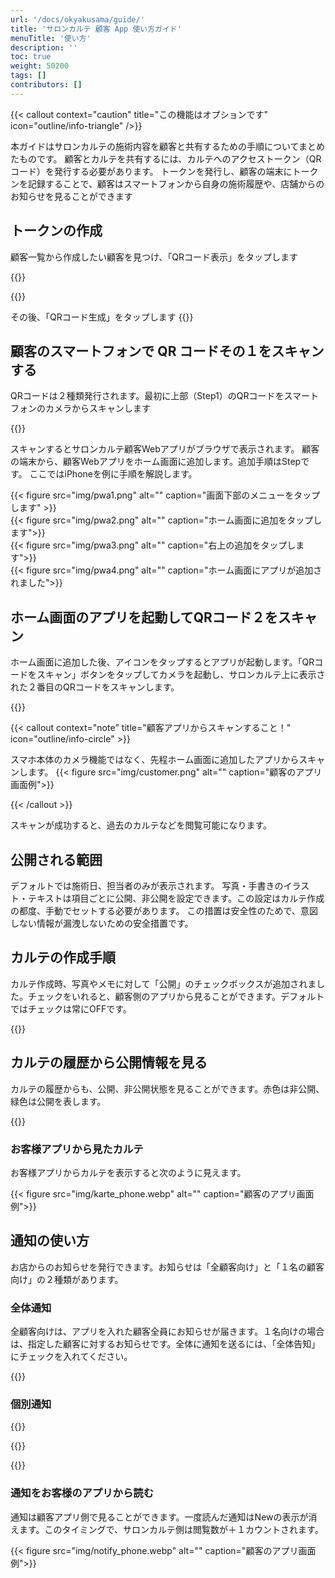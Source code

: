 ```yaml
---
url: '/docs/okyakusama/guide/'
title: 'サロンカルテ 顧客 App 使い⽅ガイド'
menuTitle: '使い方'
description: ''
toc: true
weight: 50200
tags: []
contributors: []
---
```


{{< callout context="caution" title="この機能はオプションです" icon="outline/info-triangle" />}}


本ガイドはサロンカルテの施術内容を顧客と共有するための⼿順についてまとめたものです。
顧客とカルテを共有するには、カルテへのアクセストークン（QRコード）を発⾏する必要があります。
トークンを発⾏し、顧客の端末にトークンを記録することで、顧客はスマートフォンから⾃⾝の施術履歴や、店舗からのお知らせを⾒ることができます

## トークンの作成

顧客⼀覧から作成したい顧客を⾒つけ、「QRコード表⽰」をタップします

{{<iTablet filename="img/token" msg="" >}}

{{<nextArrow>}}


その後、「QRコード⽣成」をタップします
{{<iTablet filename="img/generator" msg="" >}}


## 顧客のスマートフォンで QR コードその１をスキャンする 

QRコードは２種類発⾏されます。最初に上部（Step1）のQRコードをスマートフォンのカメラからスキャンします


{{<iTablet filename="img/scan1" msg="" >}}


スキャンするとサロンカルテ顧客Webアプリがブラウザで表⽰されます。
顧客の端末から、顧客Webアプリをホーム画⾯に追加します。追加⼿順はStepです。
ここではiPhoneを例に⼿順を解説します。


<div class="row">

<div class="col-xs-16 col-md-8">
{{< figure src="img/pwa1.png" alt="" caption="画面下部のメニューをタップします" >}}
</div>
<div class="col-xs-16 col-md-8">
{{< figure src="img/pwa2.png" alt="" caption="ホーム画面に追加をタップします">}}
</div>
<div class="col-xs-16 col-md-8">
{{< figure src="img/pwa3.png" alt="" caption="右上の追加をタップします">}}
</div>
<div class="col-xs-16 col-md-8">
{{< figure src="img/pwa4.png" alt="" caption="ホーム画面にアプリが追加されました">}}
</div>

</div>


## ホーム画面のアプリを起動してQRコード２をスキャン


ホーム画面に追加した後、アイコンをタップするとアプリが起動します。「QRコードをスキャン」ボタンをタップしてカメラを起動し、サロンカルテ上に表示された２番目のQRコードをスキャンします。

{{<iTablet filename="img/scan2" msg="" >}}



{{< callout context="note" title="顧客アプリからスキャンすること！" icon="outline/info-circle" >}}

スマホ本体のカメラ機能ではなく、先程ホーム画面に追加したアプリからスキャンします。
{{< figure src="img/customer.png" alt="" caption="顧客のアプリ画面例">}}

{{< /callout >}}


スキャンが成功すると、過去のカルテなどを閲覧可能になります。



## 公開される範囲
デフォルトでは施術日、担当者のみが表示されます。
写真・手書きのイラスト・テキストは項目ごとに公開、非公開を設定できます。この設定はカルテ作成の都度、手動でセットする必要があります。
この措置は安全性のためで、意図しない情報が漏洩しないための安全措置です。

## カルテの作成手順
カルテ作成時、写真やメモに対して「公開」のチェックボックスが追加されました。チェックをいれると、顧客側のアプリから見ることができます。デフォルトではチェックは常にOFFです。

{{<iTablet filename="img/karte" msg="" >}}



## カルテの履歴から公開情報を見る

カルテの履歴からも、公開、非公開状態を見ることができます。赤色は非公開、緑色は公開を表します。

{{<iTablet filename="img/log" msg="" >}}


### お客様アプリから見たカルテ

お客様アプリからカルテを表示すると次のように見えます。

{{< figure src="img/karte_phone.webp" alt="" caption="顧客のアプリ画面例">}}




## 通知の使い方
お店からのお知らせを発行できます。お知らせは「全顧客向け」と「１名の顧客向け」の２種類があります。

### 全体通知
全顧客向けは、アプリを入れた顧客全員にお知らせが届きます。１名向けの場合は、指定した顧客に対するお知らせです。全体に通知を送るには、「全体告知」にチェックを入れてください。



{{<iTablet filename="img/notify" msg="" >}}



### 個別通知

{{<iTablet filename="img/customerList" msg="" >}}


{{<nextArrow>}}


{{<iTablet filename="img/makeNotify" msg="" >}}



### 通知をお客様のアプリから読む

通知は顧客アプリ側で見ることができます。一度読んだ通知はNewの表示が消えます。このタイミングで、サロンカルテ側は閲覧数が＋１カウントされます。


{{< figure src="img/notify_phone.webp" alt="" caption="顧客のアプリ画面例">}}
